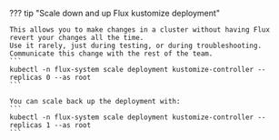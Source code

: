
??? tip "Scale down and up Flux kustomize deployment"

    This allows you to make changes in a cluster without having Flux revert your changes all the time.
    Use it rarely, just during testing, or during troubleshooting.
    Communicate this change with the rest of the team.
    ```
    kubectl -n flux-system scale deployment kustomize-controller --replicas 0 --as root
    ```

    You can scale back up the deployment with:
    ```
    kubectl -n flux-system scale deployment kustomize-controller --replicas 1 --as root
    ```
